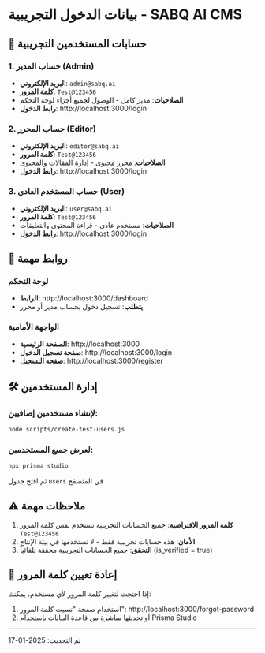 # بيانات الدخول التجريبية - SABQ AI CMS

## 🔐 حسابات المستخدمين التجريبية

### 1. حساب المدير (Admin)
- **البريد الإلكتروني**: `admin@sabq.ai`
- **كلمة المرور**: `Test@123456`
- **الصلاحيات**: مدير كامل - الوصول لجميع أجزاء لوحة التحكم
- **رابط الدخول**: http://localhost:3000/login

### 2. حساب المحرر (Editor)
- **البريد الإلكتروني**: `editor@sabq.ai`
- **كلمة المرور**: `Test@123456`
- **الصلاحيات**: محرر محتوى - إدارة المقالات والمحتوى
- **رابط الدخول**: http://localhost:3000/login

### 3. حساب المستخدم العادي (User)
- **البريد الإلكتروني**: `user@sabq.ai`  
- **كلمة المرور**: `Test@123456`
- **الصلاحيات**: مستخدم عادي - قراءة المحتوى والتعليقات
- **رابط الدخول**: http://localhost:3000/login

## 📌 روابط مهمة

### لوحة التحكم
- **الرابط**: http://localhost:3000/dashboard
- **يتطلب**: تسجيل دخول بحساب مدير أو محرر

### الواجهة الأمامية
- **الصفحة الرئيسية**: http://localhost:3000
- **صفحة تسجيل الدخول**: http://localhost:3000/login
- **صفحة التسجيل**: http://localhost:3000/register

## 🛠️ إدارة المستخدمين

### لإنشاء مستخدمين إضافيين:
```bash
node scripts/create-test-users.js
```

### لعرض جميع المستخدمين:
```bash
npx prisma studio
```
ثم افتح جدول `users` في المتصفح

## ⚠️ ملاحظات مهمة

1. **كلمة المرور الافتراضية**: جميع الحسابات التجريبية تستخدم نفس كلمة المرور `Test@123456`
2. **الأمان**: هذه حسابات تجريبية فقط - لا تستخدمها في بيئة الإنتاج
3. **التحقق**: جميع الحسابات التجريبية محققة تلقائياً (is_verified = true)

## 🔄 إعادة تعيين كلمة المرور

إذا احتجت لتغيير كلمة المرور لأي مستخدم، يمكنك:
1. استخدام صفحة "نسيت كلمة المرور": http://localhost:3000/forgot-password
2. أو تحديثها مباشرة من قاعدة البيانات باستخدام Prisma Studio

---

تم التحديث: 2025-01-17 